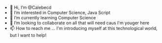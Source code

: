 - 👋 Hi, I’m @Calebecd
- 👀 I’m interested in Computer Science, Java Script
- 🌱 I’m currently learning Computer Science
- 💞️ I’m looking to collaborate on all that will need caus I'm youger here
- 📫 How to reach me ... I'm introducing myself at this technological world, but I want to help! 

<!---
Calebecd/Calebecd is a ✨ special ✨ repository because its `README.md` (this file) appears on your GitHub profile.
You can click the Preview link to take a look at your changes.
--->
